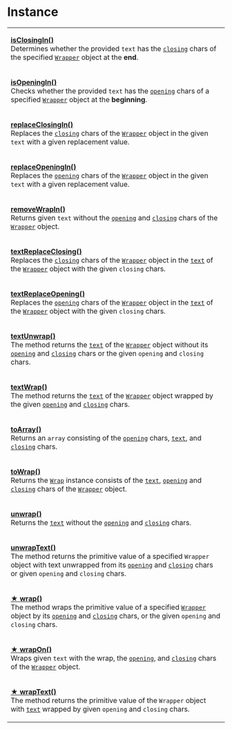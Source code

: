 # Instance

|                                                                                                                                                                                                                                                                                                                                                                                                                                                                                                                       |
| --------------------------------------------------------------------------------------------------------------------------------------------------------------------------------------------------------------------------------------------------------------------------------------------------------------------------------------------------------------------------------------------------------------------------------------------------------------------------------------------------------------------- |
| <p><strong></strong><a href="methods/isclosingin.md"><strong>isClosingIn()</strong></a><br>Determines whether the provided <code>text</code> has the <a href="../../wrap/accessors/#wrap.prototype.closing"><code>closing</code></a> chars of the specified <a href="../overview.md"><code>Wrapper</code></a> object at the <strong>end</strong>.</p>                                                                                                                                                                 |
| <p><strong></strong><a href="methods/isopeningin.md"><strong>isOpeningIn()</strong></a><br>Checks whether the provided <code>text</code> has the <a href="../../wrap/accessors/#wrap.prototype.opening"><code>opening</code></a> chars of a specified <a href="../overview.md"><code>Wrapper</code></a> object at the <strong>beginning</strong>.</p>                                                                                                                                                                 |
| <p><strong></strong><a href="methods/replaceclosingin.md"><strong>replaceClosingIn()</strong></a><br>Replaces the <a href="../../wrap/accessors/#wrap.prototype.closing"><code>closing</code></a> chars of the <a href="../overview.md"><code>Wrapper</code></a> object in the given <code>text</code> with a given replacement value.</p>                                                                                                                                                                            |
| <p><strong></strong><a href="methods/replaceopeningin.md"><strong>replaceOpeningIn()</strong></a><br>Replaces the <a href="../../wrap/accessors/#wrap.prototype.opening"><code>opening</code></a> chars of the <a href="../overview.md"><code>Wrapper</code></a> object in the given <code>text</code> with a given replacement value.</p>                                                                                                                                                                            |
| <p><strong></strong><a href="methods/removewrapin.md"><strong>removeWrapIn()</strong></a><br>Returns given <code>text</code> without the <a href="../../wrap/accessors/#wrap.prototype.opening"><code>opening</code></a> and <a href="../../wrap/accessors/#wrap.prototype.closing"><code>closing</code></a> chars of the <a href="../overview.md"><code>Wrapper</code></a> object.</p>                                                                                                                               |
| <p><strong></strong><a href="methods/textreplaceclosing.md"><strong>textReplaceClosing()</strong></a><br>Replaces the <a href="../../wrap/accessors/#wrap.prototype.closing"><code>closing</code></a> chars of the <a href="../overview.md"><code>Wrapper</code></a> object in the <a href="../../wrap/accessors/#wrap.prototype.text"><code>text</code></a> of the <a href="../overview.md"><code>Wrapper</code></a> object with the given <code>closing</code> chars.</p>                                           |
| <p><strong></strong><a href="methods/textreplaceopening.md"><strong>textReplaceOpening()</strong></a><br>Replaces the <a href="../../wrap/accessors/#wrap.prototype.opening"><code>opening</code></a> chars of the <a href="../overview.md"><code>Wrapper</code></a> object in the <a href="../../wrap/accessors/#wrap.prototype.text"><code>text</code></a> of the <a href="../overview.md"><code>Wrapper</code></a> object with the given <code>closing</code> chars.</p>                                           |
| <p><strong></strong><a href="methods/textunwrap.md"><strong>textUnwrap()</strong></a><br>The method returns the <a href="../../wrap/accessors/#wrap.prototype.text"><code>text</code></a> of the <a href="../overview.md"><code>Wrapper</code></a> object without its <a href="../../wrap/accessors/#wrap.prototype.opening"><code>opening</code></a> and <a href="../../wrap/accessors/#wrap.prototype.closing"><code>closing</code></a> chars or the given <code>opening</code> and <code>closing</code> chars.</p> |
| <p><strong></strong><a href="methods/textwrap.md"><strong>textWrap()</strong></a><br>The method returns the <a href="../../wrap/accessors/#wrap.prototype.text"><code>text</code></a> of the <a href="../overview.md"><code>Wrapper</code></a> object wrapped by the given <a href="../../wrap/accessors/#wrap.prototype.opening"><code>opening</code></a> and <a href="../../wrap/accessors/#wrap.prototype.closing"><code>closing</code></a> chars.</p>                                                             |
| <p><strong></strong><a href="methods/toarray.md"><strong>toArray()</strong></a><br>Returns an <code>array</code> consisting of the <a href="../../wrap/accessors/#wrap.prototype.opening"><code>opening</code></a> chars, <a href="../../wrap/accessors/#wrap.prototype.text"><code>text</code></a>, and <a href="../../wrap/accessors/#wrap.prototype.closing"><code>closing</code></a> chars.</p>                                                                                                                   |
| <p><strong></strong><a href="methods/towrap.md"><strong>toWrap()</strong></a><br>Returns the <a href="../../wrap/overview.md"><code>Wrap</code></a> instance consists of the <a href="../../wrap/accessors/#wrap.prototype.text"><code>text</code></a>, <a href="../../wrap/accessors/#wrap.prototype.opening"><code>opening</code></a> and <a href="../../wrap/accessors/#wrap.prototype.closing"><code>closing</code></a> chars of the <a href="../overview.md"><code>Wrapper</code></a> object.</p>                |
| <p><strong></strong><a href="methods/unwrap.md"><strong>unwrap()</strong></a><br>Returns the <a href="../../wrap/accessors/#wrap.prototype.text"><code>text</code></a> without the <a href="../../wrap/accessors/#wrap.prototype.opening"><code>opening</code></a> and <a href="../../wrap/accessors/#wrap.prototype.closing"><code>closing</code></a> chars.</p>                                                                                                                                                     |
| <p><strong></strong><a href="methods/unwraptext.md"><strong>unwrapText()</strong></a><br>The method returns the primitive value of a specified <code>Wrapper</code> object with text unwrapped from its <a href="../../wrap/accessors/#wrap.prototype.opening"><code>opening</code></a> and <a href="../../wrap/accessors/#wrap.prototype.closing"><code>closing</code></a> chars or given <code>opening</code> and <code>closing</code> chars.</p>                                                                   |
| <p><strong></strong><a href="methods/wrap.md"><strong>★ wrap()</strong></a><br>The method wraps the primitive value of a specified <a href="../overview.md"><code>Wrapper</code></a> object by its <a href="../../wrap/accessors/#wrap.prototype.opening"><code>opening</code></a> and <a href="../../wrap/accessors/#wrap.prototype.closing"><code>closing</code></a> chars, or the given <code>opening</code> and <code>closing</code> chars.</p>                                                                   |
| <p><strong></strong><a href="methods/wrapon.md"><strong>★ wrapOn()</strong></a><br>Wraps given <code>text</code> with the wrap, the <a href="../../wrap/accessors/#wrap.prototype.opening"><code>opening</code></a>, and <a href="../../wrap/accessors/#wrap.prototype.closing"><code>closing</code></a> chars of the <a href="../overview.md"><code>Wrapper</code></a> object.</p>                                                                                                                                   |
| <p><strong></strong><a href="methods/wraptext.md"><strong>★ wrapText()</strong></a><br>The method returns the primitive value of the <code>Wrapper</code> object with <a href="../../wrap/accessors/#wrap.prototype.text"><code>text</code></a> wrapped by given <code>opening</code> and <code>closing</code> chars.</p>                                                                                                                                                                                             |
